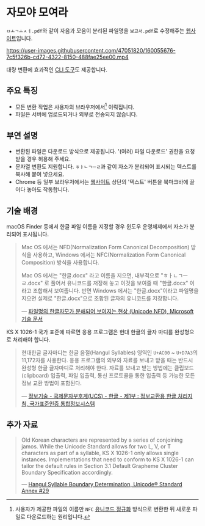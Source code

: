 # 자모야 모여라

`ㅂㅗㄱㅗㅅㅓ.pdf`와 같이 자음과 모음이 분리된 파일명을 `보고서.pdf`로 수정해주는 [웹사이트]입니다.

[웹사이트]: https://jamoya.one/

https://user-images.githubusercontent.com/47051820/160055676-7c5f326b-cd72-4322-8150-488fae25ee00.mp4

대량 변환에 효과적인 [CLI 도구]도 제공합니다.

[CLI 도구]: https://www.npmjs.com/package/jamoya-one

## 주요 특징

- 모든 변환 작업은 사용자의 브라우저에서[^1] 이뤄집니다.
- 파일은 서버에 업로드되거나 외부로 전송되지 않습니다.

[^1]: 사용자가 제공한 파일의 이름만 `NFC` [유니코드 정규화] 방식으로 변환한 뒤 새로운 파일로 다운로드하는 원리입니다.

[유니코드 정규화]: https://developer.mozilla.org/ko/docs/Web/JavaScript/Reference/Global_Objects/String/normalize

## 부연 설명

- 변환된 파일은 다운로드 방식으로 제공됩니다. '(여러) 파일 다운로드' 권한을 요청받을 경우 허용해 주세요.
- 문자열 변환도 지원합니다. `ㅎㅏㄴㄱㅡㄹ`과 같이 자소가 분리되어 표시되는 텍스트를 복사해 붙여 넣으세요.
- Chrome 등 일부 브라우저에서는 [웹사이트] 상단의 '텍스트' 버튼을 북마크바에 끌어다 놓아도 작동합니다.

## 기술 배경

macOS Finder 등에서 한글 파일 이름을 지정할 경우 윈도우 운영체제에서 자소가 분리되어 표시됩니다.

> Mac OS 에서는 NFD(Normalization Form Canonical Decomposition) 방식을 사용하고, Windows 에서는 NFC(Normalization Form Canonical Composition) 방식을 사용합니다.
>
> Mac OS 에서는 "한글.docx" 라고 이름을 지으면, 내부적으로 "ㅎㅏㄴㄱㅡㄹ.docx" 로 풀어서 유니코드를 저장해 놓고 이것을 보여줄 때 "한글.docx" 이라고 조합해서 보여줍니다. 반면 Windows 에서는 "한글.docx"이라고 파일명을 지으면 실제로 "한글.docx"으로 조합된 글자의 유니코드를 저장합니다.
>
> — [파일명의 한글자모가 분해되어 보여지는 현상 (Unicode NFD), Microsoft 기술 문서](https://docs.microsoft.com/ko-kr/archive/blogs/spsofficesupportko/%ED%8C%8C%EC%9D%BC%EB%AA%85%EC%9D%98-%ED%95%9C%EA%B8%80%EC%9E%90%EB%AA%A8%EA%B0%80-%EB%B6%84%ED%95%B4%EB%90%98%EC%96%B4-%EB%B3%B4%EC%97%AC%EC%A7%80%EB%8A%94-%ED%98%84%EC%83%81-unicode-nfd)

KS X 1026-1 국가 표준에 따르면 응용 프로그램은 현대 한글의 글자 마디를 완성형으로 처리해야 합니다.

> 현대한글 글자마디는 한글 음절(Hangul Syllables) 영역인 `U+AC00` ~ `U+D7A3`의 11,172자를 사용한다. 응용 프로그램의 외부와 자료를 보내고 받을 때는 반드시 완성형 한글 글자마디로 처리해야 한다. 자료를 보내고 받는 방법에는 클립보드(clipboard) 입출력, 파일 입출력, 통신 프로토콜을 통한 입출력 등 가능한 모든 정보 교환 방법이 포함된다.
>
> — [정보기술 - 국제문자부호계(UCS) - 한글 - 제1부 : 정보교환용 한글 처리지침, 국가표준인증 통합정보시스템](https://standard.go.kr/KSCI/standardIntro/getStandardSearchView.do?ksNo=KSX1026-1)

## 추가 자료

> Old Korean characters are represented by a series of conjoining jamos. While the Unicode Standard allows for two L, V, or T characters as part of a syllable, KS X 1026-1 only allows single instances. Implementations that need to conform to KS X 1026-1 can tailor the default rules in Section 3.1 Default Grapheme Cluster Boundary Specification accordingly.
>
> — [Hangul Syllable Boundary Determination, Unicode® Standard Annex #29](https://unicode.org/reports/tr29/#Hangul_Syllable_Boundary_Determination)
